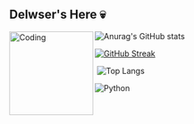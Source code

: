 ## Delwser's Here 💀
<img align="left" alt="Coding" width="150" src="https://i.pinimg.com/564x/14/49/3a/14493ae61eeeaaea780254d2cb61d494.jpg">

![Anurag's GitHub stats](https://github-readme-stats.vercel.app/api?username=delwser&show_icons=true&theme=midnight-purple)

[![GitHub Streak](https://github-readme-streak-stats.herokuapp.com?user=delwser&theme=midnight-purple&locale=pt_BR&exclude_days=Sun%2CSat)](https://git.io/streak-stats)  


‎ 
![Top Langs](https://github-readme-stats.vercel.app/api/top-langs/?username=delwser&layout=compact&theme=midnight-purple)

![Python](https://img.shields.io/badge/python-3670A0?style=for-the-badge&logo=python&logoColor=000000)


